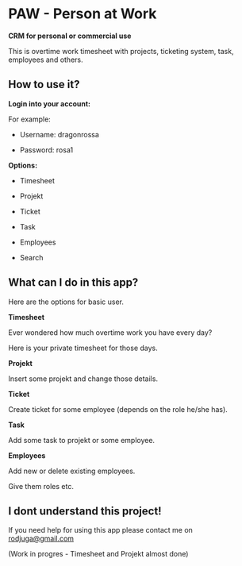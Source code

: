# PAW - Person at Work 
**CRM for personal or commercial use**

This is overtime work timesheet with projects, ticketing system, task, employees and others.

## How to use it?

**Login into your account:**

For example:

- Username: dragonrossa

- Password: rosa1

**Options:**

- Timesheet

- Projekt

- Ticket

- Task

- Employees

- Search

## What can I do in this app?

Here are the options for basic user.

**Timesheet**

Ever wondered how much overtime work you have every day?

Here is your private timesheet for those days.

**Projekt**

Insert some projekt and change those details.

**Ticket**

Create ticket for some employee (depends on the role he/she has).

**Task**

Add some task to projekt or some employee.

**Employees**

Add new or delete existing employees.

Give them roles etc.


## I dont understand this project!

If you need help for using this app please contact me on rodjuga@gmail.com

(Work in progres - Timesheet and Projekt almost done)

